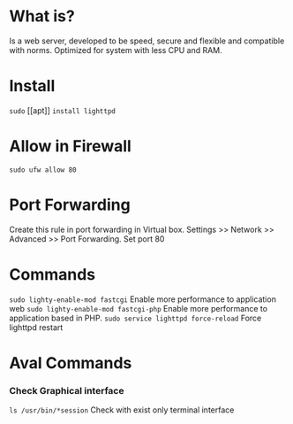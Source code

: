 # What is?
Is a web server, developed to be speed, secure and flexible and compatible with norms.
Optimized for system with  less CPU and RAM.
# Install
`sudo` [[apt]] `install lighttpd`
# Allow in Firewall
`sudo ufw allow 80`
# Port Forwarding
Create this rule in port forwarding in Virtual box. Settings >> Network >> Advanced >> Port Forwarding.
Set port 80

# Commands
`sudo lighty-enable-mod fastcgi`
Enable more performance to application web
`sudo lighty-enable-mod fastcgi-php` Enable more performance to application based in PHP.
`sudo service lighttpd force-reload` Force lighttpd restart

# Aval Commands
### Check Graphical interface
`ls /usr/bin/*session`
Check with exist only terminal interface
